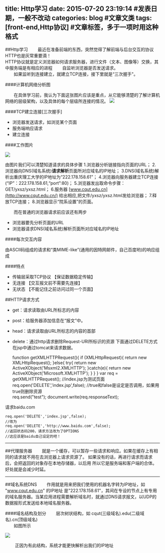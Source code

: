 title: Http学习
date: 2015-07-20 23:19:14   #发表日期，一般不改动
categories: blog    #文章文类
tags: [front-end,Http协议]    #文章标签，多于一项时用这种格式
---

##Http学习
&emsp;&emsp;最近在准备前端的东西，突然觉得了解前端与后台交互的协议HTTP也是灰常重要滴！  
HTTP协议就是定义浏览器如何请求服务器，进行文件（文本、图像等）交换，其中服务端是有相应的进程
&emsp;&emsp;自监听浏览器是否发送请求。  
&emsp;&emsp;如果监听到连接建立，就建立TCP连接，接下里就是“三次握手"。

<!-- more -->

####计算机网络分析图

&emsp;&emsp;在具体学习前，我认为下面这张图片应该是重点，从它能够清楚的了解计算机网络的层级架构，以及具体的每个层级所连接的情况。
![](http://7xklhg.com1.z0.glb.clouddn.com/gitcafe_tcp.jpg)


####TCP建立连接[三次握手]
*   浏览器发送请求，如浏览某个页面
*   服务端响应请求
*   建立连接

####工作图片

![](http://7xklhg.com1.z0.glb.clouddn.com/gitcafe_work-process.jpg)

由图片我们可以清楚知道请求的具体步骤
1.浏览器分析链接指向页面的URL；
2.浏览器向DNS(域名系统)<b>请求解析</b>页面所对应域名的IP地址；
3.DNS(域名系统)解析出重庆理工大学的IP地址为“222.178.158.61”；
4.浏览器向服务器建立TCP连接(“IP”：222.178.158.61,“port”:80)；
5.浏览器发出取命令步骤：GET/yxsz/yxsz.html；
6.服务器 [www.cqut.edu.cn](http://www.cqut.edu.cn/) 给出相应,把文件/yxsz/yxsz.html发给浏览器；
7.释放TCP连接；
8.浏览器显示“院系设置”的页面。


&emsp;&emsp;而在普通的浏览器请求前应该还有两步

*   浏览器要先分析页面的URL
*   浏览器请求DNS(域名系统)解析页面所对应域名的IP地址

####每次交互内容

  由ASCII码组成的请求和“类MIME-like”(通用的因特网邮件，自己百度哟)的响应组成
  
####特点
*  传输层采取TCP协议 【保证数据稳定传输】
*  无连接  【交互报文前不需要先连接】
*  无状态  【不能记住之前访问过同一个页面】



##HTTP请求方式
* get：请求读取由URL所标志的内容 
* post：给服务器添加信息在“报文”中。
* head：请求读取由URL所标志的内容的首部
* delete：通过http请求删除Request-URI所标识的资源
下面通过DELETE方式在jsp中通过tomcat来请求数据。

    
    function getXMLHTTPRequest(){
        if (XMLHttpRequest){
            return new XMLHttpRequest();
        }else{
            try{
                return new ActiveXObject('Msxml2.XMLHTTP');
            }catch(e){
                return new ActiveXObject('Microsoft.XMLHTTP');
            }
        }
    }
    var req = getXMLHTTPRequest();
    //index.jsp为测试页面
    req.open('DELETE','index.jsp',false);    //true和false是设定是否调用，如果用true则删除资源	
    req.send("test");
    document.write(req.responseText);


请求baidu.com


	req.open('DELETE','index.jsp',false);
	//改为
	req.open('DELETE','http://www.baidu.com',false);
	//返回状态码200，请求方法改为了OPTIONS
	//这应该是baidu自己设定的吧！

---

##代理服务器
&emsp;&emsp;就是一个缓存，可以暂存一些请求和响应。如果在缓存上有相同的请求就不用在去浏览器上请求资源了。
如果没有的话，再进行请求而请求后，会把返回的对象存在本地存储器，以后用
所以它是服务端和客户端的合体。
好处就是会减少时延。

---
##域名系统DNS
&emsp;&emsp;作用就是用来把我们使用的机器名字转为IP地址，如 "www.cqut.edu.cn" 的IP地址
是"222.178.158.61"，其间在专设的节点上有专用的域名服务器。当某应用进程需要解析域名时，就通过DNS请求报文，以UDP的数据报形式发送给本地域名服务器。

####域名结构及划分
&emsp;&emsp;层次树状结构，如 cqut(三级域名).edu(二级域名).cn(顶级域名)    
&emsp;&emsp;如图所示

![](http://7xklhg.com1.z0.glb.clouddn.com/gitcafe_dsn_space.png)

&emsp;&emsp;    正因为有此结构，系统才能更快解析出我们的IP地址   

